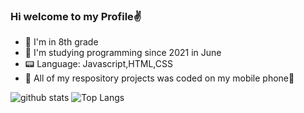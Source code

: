 ### Hi welcome to my Profile✌️

- 💺  I'm in 8th grade
- 🌱 I'm studying programming since 2021 in June
- 📟 Language: Javascript,HTML,CSS
- 📂 All of my respository projects was coded on my mobile phone📱


![github stats](https://github-readme-stats.vercel.app/api?username=SCxoneZ&show_icons=true&theme=tokyonight)
![Top Langs](https://github-readme-stats.vercel.app/api/top-langs/?username=SCxoneZ&layout=compact&theme=tokyonight)
